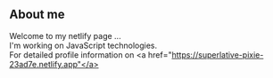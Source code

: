 
## About me
Welcome to my netlify page ... <br>
I'm working on JavaScript technologies. <br>
For detailed profile information on <a href="https://superlative-pixie-23ad7e.netlify.app"</a>
